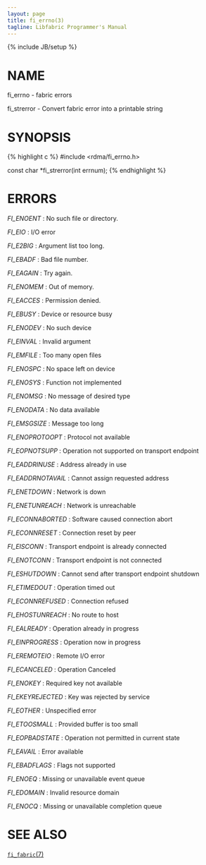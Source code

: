 ```yaml
---
layout: page
title: fi_errno(3)
tagline: Libfabric Programmer's Manual
---
```

{% include JB/setup %}

# NAME

fi_errno \- fabric errors

fi_strerror \- Convert fabric error into a printable string

# SYNOPSIS

{% highlight c %}
#include <rdma/fi_errno.h>

const char *fi_strerror(int errnum);
{% endhighlight %}


# ERRORS

*FI_ENOENT*
: No such file or directory.

*FI_EIO*
: I/O error

*FI_E2BIG*
: Argument list too long.

*FI_EBADF*
: Bad file number.

*FI_EAGAIN*
: Try again.

*FI_ENOMEM*
: Out of memory.

*FI_EACCES*
: Permission denied.

*FI_EBUSY*
: Device or resource busy

*FI_ENODEV*
: No such device

*FI_EINVAL*
: Invalid argument

*FI_EMFILE*
: Too many open files

*FI_ENOSPC*
: No space left on device

*FI_ENOSYS*
: Function not implemented

*FI_ENOMSG*
: No message of desired type

*FI_ENODATA*
: No data available

*FI_EMSGSIZE*
: Message too long

*FI_ENOPROTOOPT*
: Protocol not available

*FI_EOPNOTSUPP*
: Operation not supported on transport endpoint

*FI_EADDRINUSE*
: Address already in use

*FI_EADDRNOTAVAIL*
: Cannot assign requested address

*FI_ENETDOWN*
: Network is down

*FI_ENETUNREACH*
: Network is unreachable

*FI_ECONNABORTED*
: Software caused connection abort

*FI_ECONNRESET*
: Connection reset by peer

*FI_EISCONN*
: Transport endpoint is already connected

*FI_ENOTCONN*
: Transport endpoint is not connected

*FI_ESHUTDOWN*
: Cannot send after transport endpoint shutdown

*FI_ETIMEDOUT*
: Operation timed out

*FI_ECONNREFUSED*
: Connection refused

*FI_EHOSTUNREACH*
: No route to host

*FI_EALREADY*
: Operation already in progress

*FI_EINPROGRESS*
: Operation now in progress

*FI_EREMOTEIO*
: Remote I/O error

*FI_ECANCELED*
: Operation Canceled

*FI_ENOKEY*
: Required key not available

*FI_EKEYREJECTED*
: Key was rejected by service

*FI_EOTHER*
: Unspecified error

*FI_ETOOSMALL*
: Provided buffer is too small

*FI_EOPBADSTATE*
: Operation not permitted in current state

*FI_EAVAIL*
: Error available

*FI_EBADFLAGS*
: Flags not supported

*FI_ENOEQ*
: Missing or unavailable event queue

*FI_EDOMAIN*
: Invalid resource domain

*FI_ENOCQ*
: Missing or unavailable completion queue

# SEE ALSO

[`fi_fabric`(7)](fi_fabric.7.html)
